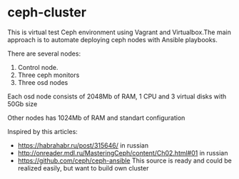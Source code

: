 # ceph-cluster

This is virtual test Ceph environment using Vagrant and Virtualbox.The main approach is to automate deploying ceph nodes with Ansible playbooks.

There are several nodes:

1. Control node. 
2. Three ceph monitors
3. Three osd nodes

Each osd node consists of 2048Mb of RAM, 1 CPU and 3 virtual disks with 50Gb size

Other nodes has 1024Mb of RAM and standart configuration


Inspired by this articles:

- https://habrahabr.ru/post/315646/ in russian
- http://onreader.mdl.ru/MasteringCeph/content/Ch02.html#01 in russian
- https://github.com/ceph/ceph-ansible This source is ready and could be realized easily, but want to build own cluster 

